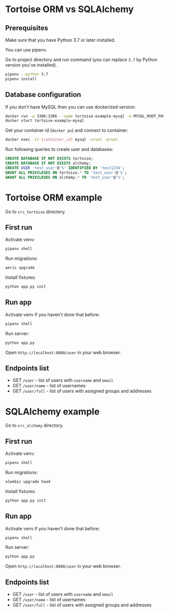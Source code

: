 # Tortoise ORM vs SQLAlchemy

## Prerequisites
Make sure that you have Python 3.7 or later installed.

You can use pipenv.

Go to project directory and run command (you can replace `3.7` by Python version you've installed).
```bash
pipenv --python 3.7
pipenv install
```

## Database configuration
If you don't have MySQL then you can use dockerized version:
```bash
docker run -p 3306:3306 --name tortoise-example-mysql -e MYSQL_ROOT_PASSWORD=root -d mysql:8.0
docker start tortoise-example-mysql
```

Get your container id (`docker ps`) and connect to container:
```bash
docker exec -it [container_id] mysql -uroot -proot
```

Run following queries to create user and databases:
```sql
CREATE DATABASE IF NOT EXISTS tortoise;
CREATE DATABASE IF NOT EXISTS alchemy;
CREATE USER 'test_user'@'%' IDENTIFIED BY 'test1234';
GRANT ALL PRIVILEGES ON tortoise.* TO 'test_user'@'%';
GRANT ALL PRIVILEGES ON alchemy.* TO 'test_user'@'%';
```

# Tortoise ORM example
Go to `src_tortoise` directory.

## First run
Activate venv:
```bash
pipenv shell
```

Run migrations:
```bash
aeris upgrade
```

Install fixtures:
```bash
python app.py init
```

## Run app
Activate venv if you haven't done that before:
```bash
pipenv shell
```

Run server:
```bash
python app.py
```

Open `http://localhost:8080/user` in your web browser.

## Endpoints list
 - GET `/user` - list of users with `username` and `email`
 - GET `/user/name` - list of usernames
 - GET `/user/full` - list of users with assigned groups and addresses

# SQLAlchemy example
Go to `src_alchemy` directory.

## First run
Activate venv:
```bash
pipenv shell
```

Run migrations:
```bash
alembic upgrade head
```

Install fixtures:
```bash
python app.py init
```

## Run app
Activate venv if you haven't done that before:
```bash
pipenv shell
```

Run server:
```bash
python app.py
```

Open `http://localhost:8080/user` in your web browser.

## Endpoints list
- GET `/user` - list of users with `username` and `email`
- GET `/user/name` - list of usernames
- GET `/user/full` - list of users with assigned groups and addresses
